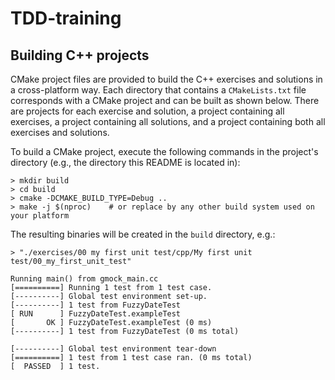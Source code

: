 TDD-training
============

Building C++ projects
---------------------

CMake project files are provided to build the C++ exercises and solutions in a cross-platform way.
Each directory that contains a `CMakeLists.txt` file corresponds with a CMake project and can be built as shown below.
There are projects for each exercise and solution,
a project containing all exercises, a project containing all solutions,
and a project containing both all exercises and solutions.

To build a CMake project, execute the following commands in the project's directory
(e.g., the directory this README is located in):

	> mkdir build
	> cd build
	> cmake -DCMAKE_BUILD_TYPE=Debug ..
	> make -j $(nproc)    # or replace by any other build system used on your platform

The resulting binaries will be created in the `build` directory, e.g.:

	> "./exercises/00 my first unit test/cpp/My first unit test/00_my_first_unit_test"
	
	Running main() from gmock_main.cc
	[==========] Running 1 test from 1 test case.
	[----------] Global test environment set-up.
	[----------] 1 test from FuzzyDateTest
	[ RUN      ] FuzzyDateTest.exampleTest
	[       OK ] FuzzyDateTest.exampleTest (0 ms)
	[----------] 1 test from FuzzyDateTest (0 ms total)
	
	[----------] Global test environment tear-down
	[==========] 1 test from 1 test case ran. (0 ms total)
	[  PASSED  ] 1 test.
